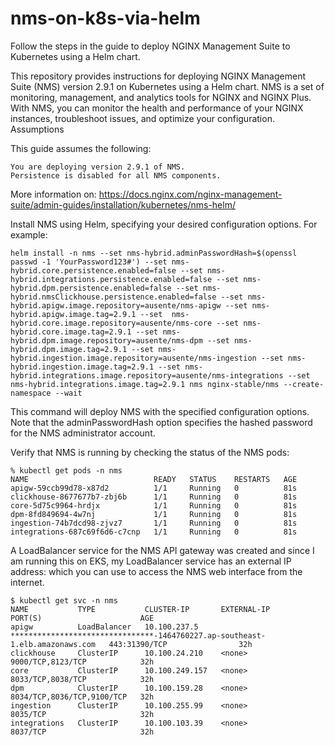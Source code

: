 # nms-on-k8s-via-helm

Follow the steps in the guide to deploy NGINX Management Suite to Kubernetes using a Helm chart.

This repository provides instructions for deploying NGINX Management Suite (NMS) version 2.9.1 on Kubernetes using a Helm chart. NMS is a set of monitoring, management, and analytics tools for NGINX and NGINX Plus. With NMS, you can monitor the health and performance of your NGINX instances, troubleshoot issues, and optimize your configuration.
Assumptions

This guide assumes the following:

    You are deploying version 2.9.1 of NMS.
    Persistence is disabled for all NMS components.
    
More information on:
https://docs.nginx.com/nginx-management-suite/admin-guides/installation/kubernetes/nms-helm/

Install NMS using Helm, specifying your desired configuration options. For example:
```
helm install -n nms --set nms-hybrid.adminPasswordHash=$(openssl passwd -1 'YourPassword123#') --set nms-hybrid.core.persistence.enabled=false --set nms-hybrid.integrations.persistence.enabled=false --set nms-hybrid.dpm.persistence.enabled=false --set nms-hybrid.nmsClickhouse.persistence.enabled=false --set nms-hybrid.apigw.image.repository=ausente/nms-apigw --set nms-hybrid.apigw.image.tag=2.9.1 --set  nms-hybrid.core.image.repository=ausente/nms-core --set nms-hybrid.core.image.tag=2.9.1 --set nms-hybrid.dpm.image.repository=ausente/nms-dpm --set nms-hybrid.dpm.image.tag=2.9.1 --set nms-hybrid.ingestion.image.repository=ausente/nms-ingestion --set nms-hybrid.ingestion.image.tag=2.9.1 --set nms-hybrid.integrations.image.repository=ausente/nms-integrations --set nms-hybrid.integrations.image.tag=2.9.1 nms nginx-stable/nms --create-namespace --wait
```

This command will deploy NMS with the specified configuration options. Note that the adminPasswordHash option specifies the hashed password for the NMS administrator account.

Verify that NMS is running by checking the status of the NMS pods:
```
% kubectl get pods -n nms
NAME                            READY   STATUS    RESTARTS   AGE
apigw-59ccb99d78-x87d2          1/1     Running   0          81s
clickhouse-8677677b7-zbj6b      1/1     Running   0          81s
core-5d75c9964-hrdjx            1/1     Running   0          81s
dpm-8fd849694-4w7nj             1/1     Running   0          81s
ingestion-74b7dcd98-zjvz7       1/1     Running   0          81s
integrations-687c69f6d6-c7cnp   1/1     Running   0          81s
```

A LoadBalancer service for the NMS API gateway was created and since I am running this on EKS, 
my LoadBalancer service has an external IP address: which you can use to access the NMS web interface from the internet.
```
$ kubectl get svc -n nms
NAME           TYPE           CLUSTER-IP       EXTERNAL-IP                                                                    PORT(S)                      AGE
apigw          LoadBalancer   10.100.237.5     ********************************-1464760227.ap-southeast-1.elb.amazonaws.com   443:31390/TCP                32h
clickhouse     ClusterIP      10.100.24.210    <none>                                                                         9000/TCP,8123/TCP            32h
core           ClusterIP      10.100.249.157   <none>                                                                         8033/TCP,8038/TCP            32h
dpm            ClusterIP      10.100.159.28    <none>                                                                         8034/TCP,8036/TCP,9100/TCP   32h
ingestion      ClusterIP      10.100.255.99    <none>                                                                         8035/TCP                     32h
integrations   ClusterIP      10.100.103.39    <none>                                                                         8037/TCP                     32h
```

